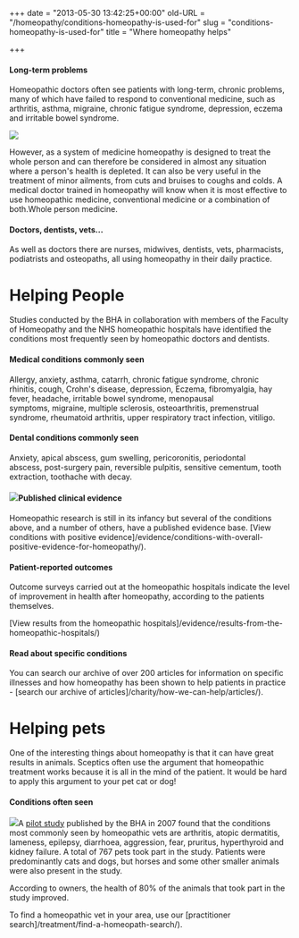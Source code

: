 +++
date = "2013-05-30 13:42:25+00:00"
old-URL = "/homeopathy/conditions-homeopathy-is-used-for"
slug = "conditions-homeopathy-is-used-for"
title = "Where homeopathy helps"

+++

#### Long-term problems

Homeopathic doctors often see patients with long-term, chronic problems, many of which have failed to respond to conventional medicine, such as arthritis, asthma, migraine, chronic fatigue syndrome, depression, eczema and irritable bowel syndrome.

![](https://res.cloudinary.com/homeopathyuk/v1557403245/bha/holistic-approach.jpg)

However, as a system of medicine homeopathy is designed to treat the whole person and can therefore be considered in almost any situation where a person's health is depleted. It can also be very useful in the treatment of minor ailments, from cuts and bruises to coughs and colds. A medical doctor trained in homeopathy will know when it is most effective to use homeopathic medicine, conventional medicine or a combination of both.Whole person medicine.

#### Doctors, dentists, vets...

As well as doctors there are nurses, midwives, dentists, vets, pharmacists, podiatrists and osteopaths, all using homeopathy in their daily practice.

# Helping People

Studies conducted by the BHA in collaboration with members of the Faculty of Homeopathy and the NHS homeopathic hospitals have identified the conditions most frequently seen by homeopathic doctors and dentists.

#### Medical conditions commonly seen

Allergy, anxiety, asthma, catarrh, chronic fatigue syndrome, chronic rhinitis, cough, Crohn's disease, depression, Eczema, fibromyalgia, hay fever, headache, irritable bowel syndrome, menopausal symptoms, migraine, multiple sclerosis, osteoarthritis, premenstrual syndrome, rheumatoid arthritis, upper respiratory tract infection, vitiligo.

#### Dental conditions commonly seen

Anxiety, apical abscess, gum swelling, pericoronitis, periodontal abscess, post-surgery pain, reversible pulpitis, sensitive cementum, tooth extraction, toothache with decay.

#### ![](https://res.cloudinary.com/homeopathyuk/v1557403245/bha/patient-outcome.jpg)Published clinical evidence

Homeopathic research is still in its infancy but several of the conditions above, and a number of others, have a published evidence base. [View conditions with positive evidence]/evidence/conditions-with-overall-positive-evidence-for-homeopathy/).

#### Patient-reported outcomes

Outcome surveys carried out at the homeopathic hospitals indicate the level of improvement in health after homeopathy, according to the patients themselves.

[View results from the homeopathic hospitals]/evidence/results-from-the-homeopathic-hospitals/)

#### Read about specific conditions

You can search our archive of over 200 articles for information on specific illnesses and how homeopathy has been shown to help patients in practice - [search our archive of articles]/charity/how-we-can-help/articles/).

# Helping pets

One of the interesting things about homeopathy is that it can have great results in animals. Sceptics often use the argument that homeopathic treatment works because it is all in the mind of the patient. It would be hard to apply this argument to your pet cat or dog!

#### Conditions often seen

![](https://res.cloudinary.com/homeopathyuk/v1557403245/bha/helping-pets.jpg)A [pilot study](https://res.cloudinary.com/homeopathyuk/v1557403245/bha/Veteinary_pilot_study_20071.pdf) published by the BHA in 2007 found that the conditions most commonly seen by homeopathic vets are arthritis, atopic dermatitis, lameness, epilepsy, diarrhoea, aggression, fear, pruritus, hyperthyroid and kidney failure. A total of 767 pets took part in the study. Patients were predominantly cats and dogs, but horses and some other smaller animals were also present in the study.

According to owners, the health of 80% of the animals that took part in the study improved.

To find a homeopathic vet in your area, use our [practitioner search]/treatment/find-a-homeopath-search/).
